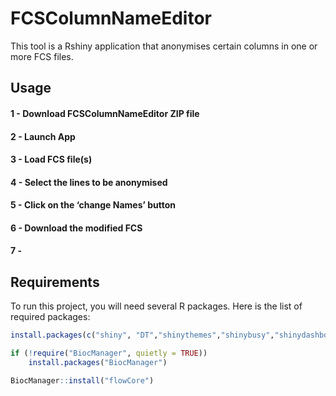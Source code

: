 # FCSColumnNameEditor
This tool is a Rshiny application that anonymises certain columns in one or more FCS files.

   ## Usage


#### 1 - Download FCSColumnNameEditor ZIP file

#### 2 - Launch App

#### 3 - Load FCS file(s)

#### 4 - Select the lines to be anonymised

#### 5 - Click on the ‘change Names’ button

#### 6 - Download the modified FCS

#### 7 - 


## Requirements

To run this project, you will need several R packages. Here is the list of required packages:

```R
install.packages(c("shiny", "DT","shinythemes","shinybusy","shinydashboard","shinyjs"))
```

```R
if (!require("BiocManager", quietly = TRUE))
    install.packages("BiocManager")

BiocManager::install("flowCore")
```
